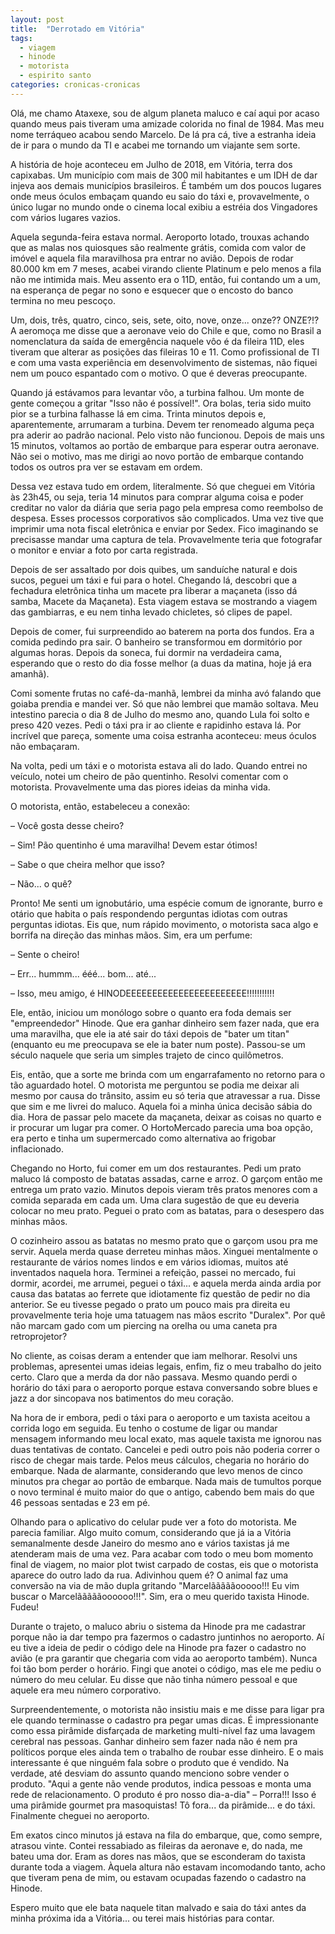 ```yaml
---
layout: post
title:  "Derrotado em Vitória"
tags:
  - viagem
  - hinode
  - motorista
  - espirito santo
categories: cronicas-cronicas
---
```


Olá, me chamo Ataxexe, sou de algum planeta maluco e caí aqui por acaso quando meus pais tiveram uma amizade colorida no final de 1984. Mas meu nome terráqueo acabou sendo Marcelo. De lá pra cá, tive a estranha ideia de ir para o mundo da TI e acabei me tornando um viajante sem sorte.

A história de hoje aconteceu em Julho de 2018, em Vitória, terra dos capixabas. Um município com mais de 300 mil habitantes e um IDH de dar injeva aos demais municípios brasileiros. É também um dos poucos lugares onde meus óculos embaçam quando eu saio do táxi e, provavelmente, o único lugar no mundo onde o cinema local exibiu a estréia dos Vingadores com vários lugares vazios.

Aquela segunda-feira estava normal. Aeroporto lotado, trouxas achando que as malas nos quiosques são realmente grátis, comida com valor de imóvel e aquela fila maravilhosa pra entrar no avião. Depois de rodar 80.000 km em 7 meses, acabei virando cliente Platinum e pelo menos a fila não me intimida mais. Meu assento era o 11D, então, fui contando um a um, na esperança de pegar no sono e esquecer que o encosto do banco termina no meu pescoço.

Um, dois, três, quatro, cinco, seis, sete, oito, nove, onze... onze?? ONZE?!? A aeromoça me disse que a aeronave veio do Chile e que, como no Brasil a nomenclatura da saída de emergência naquele vôo é da fileira 11D, eles tiveram que alterar as posições das fileiras 10 e 11. Como profissional de TI e com uma vasta experiência em desenvolvimento de sistemas, não fiquei nem um pouco espantado com o motivo. O que é deveras preocupante.

Quando já estávamos para levantar vôo, a turbina falhou. Um monte de gente começou a gritar "Isso não é possível!". Ora bolas, teria sido muito pior se a turbina falhasse lá em cima. Trinta minutos depois e, aparentemente, arrumaram a turbina. Devem ter renomeado alguma peça pra aderir ao padrão nacional. Pelo visto não funcionou. Depois de mais uns 15 minutos, voltamos ao portão de embarque para esperar outra aeronave. Não sei o motivo, mas me dirigi ao novo portão de embarque contando todos os outros pra ver se estavam em ordem.

Dessa vez estava tudo em ordem, literalmente. Só que cheguei em Vitória às 23h45, ou seja, teria 14 minutos para comprar alguma coisa e poder creditar no valor da diária que seria pago pela empresa como reembolso de despesa. Esses processos corporativos são complicados. Uma vez tive que imprimir uma nota fiscal eletrônica e enviar por Sedex. Fico imaginando se precisasse mandar uma captura de tela. Provavelmente teria que fotografar o monitor e enviar a foto por carta registrada.

Depois de ser assaltado por dois quibes, um sanduíche natural e dois sucos, peguei um táxi e fui para o hotel. Chegando lá, descobri que a fechadura eletrônica tinha um macete pra liberar a maçaneta (isso dá samba, Macete da Maçaneta). Esta viagem estava se mostrando a viagem das gambiarras, e eu nem tinha levado chicletes, só clipes de papel.

Depois de comer, fui surpreendido ao baterem na porta dos fundos. Era a comida pedindo pra sair. O banheiro se transformou em dormitório por algumas horas. Depois da soneca, fui dormir na verdadeira cama, esperando que o resto do dia fosse melhor (a duas da matina, hoje já era amanhã).

Comi somente frutas no café-da-manhã, lembrei da minha avó falando que goiaba prendia e mandei ver. Só que não lembrei que mamão soltava. Meu intestino parecia o dia 8 de Julho do mesmo ano, quando Lula foi solto e preso 420 vezes. Pedi o táxi pra ir ao cliente e rapidinho estava lá. Por incrível que pareça, somente uma coisa estranha aconteceu: meus óculos não embaçaram.

Na volta, pedi um táxi e o motorista estava ali do lado. Quando entrei no veículo, notei um cheiro de pão quentinho. Resolvi comentar com o motorista. Provavelmente uma das piores ideias da minha vida.

O motorista, então, estabeleceu a conexão:

– Você gosta desse cheiro?

– Sim! Pão quentinho é uma maravilha! Devem estar ótimos!

– Sabe o que cheira melhor que isso?

– Não... o quê?

Pronto! Me senti um ignobutário, uma espécie comum de ignorante, burro e otário que habita o país respondendo perguntas idiotas com outras perguntas idiotas. Eis que, num rápido movimento, o motorista saca algo e borrifa na direção das minhas mãos. Sim, era um perfume:

– Sente o cheiro!

– Err... hummm... ééé... bom... até...

– Isso, meu amigo, é HINODEEEEEEEEEEEEEEEEEEEEEEE!!!!!!!!!!!

Ele, então, iniciou um monólogo sobre o quanto era foda demais ser "empreendedor" Hinode. Que era ganhar dinheiro sem fazer nada, que era uma maravilha, que ele ia até sair do táxi depois de "bater um titan" (enquanto eu me preocupava se ele ia bater num poste). Passou-se um século naquele que seria um simples trajeto de cinco quilômetros.

Eis, então, que a sorte me brinda com um engarrafamento no retorno para o tão aguardado hotel. O motorista me perguntou se podia me deixar ali mesmo por causa do trânsito, assim eu só teria que atravessar a rua. Disse que sim e me livrei do maluco. Aquela foi a minha única decisão sábia do dia. Hora de passar pelo macete da maçaneta, deixar as coisas no quarto e ir procurar um lugar pra comer. O HortoMercado parecia uma boa opção, era perto e tinha um supermercado como alternativa ao frigobar inflacionado.

Chegando no Horto, fui comer em um dos restaurantes. Pedi um prato maluco lá composto de batatas assadas, carne e arroz. O garçom então me entrega um prato vazio. Minutos depois vieram três pratos menores com a comida separada em cada um. Uma clara sugestão de que eu deveria colocar no meu prato. Peguei o prato com as batatas, para o desespero das minhas mãos.

O cozinheiro assou as batatas no mesmo prato que o garçom usou pra me servir. Aquela merda quase derreteu minhas mãos. Xinguei mentalmente o restaurante de vários nomes lindos e em vários idiomas, muitos até inventados naquela hora. Terminei a refeição, passei no mercado, fui dormir, acordei, me arrumei, peguei o táxi... e aquela merda ainda ardia por causa das batatas ao ferrete que idiotamente fiz questão de pedir no dia anterior. Se eu tivesse pegado o prato um pouco mais pra direita eu provavelmente teria hoje uma tatuagem nas mãos escrito "Duralex". Por quê não marcam gado com um piercing na orelha ou uma caneta pra retroprojetor?

No cliente, as coisas deram a entender que iam melhorar. Resolvi uns problemas, apresentei umas ideias legais, enfim, fiz o meu trabalho do jeito certo. Claro que a merda da dor não passava. Mesmo quando perdi o horário do táxi para o aeroporto porque estava conversando sobre blues e jazz a dor sincopava nos batimentos do meu coração.

Na hora de ir embora, pedi o táxi para o aeroporto e um taxista aceitou a corrida logo em seguida. Eu tenho o costume de ligar ou mandar mensagem informando meu local exato, mas aquele taxista me ignorou nas duas tentativas de contato. Cancelei e pedi outro pois não poderia correr o risco de chegar mais tarde. Pelos meus cálculos, chegaria no horário do embarque. Nada de alarmante, considerando que levo menos de cinco minutos pra chegar ao portão de embarque. Nada mais de tumultos porque o novo terminal é muito maior do que o antigo, cabendo bem mais do que 46 pessoas sentadas e 23 em pé.

Olhando para o aplicativo do celular pude ver a foto do motorista. Me parecia familiar. Algo muito comum, considerando que já ia a Vitória semanalmente desde Janeiro do mesmo ano e vários taxistas já me atenderam mais de uma vez. Para acabar com todo o meu bom momento final de viagem, no maior plot twist carpado de costas, eis que o motorista aparece do outro lado da rua. Adivinhou quem é? O animal faz uma conversão na via de mão dupla gritando "Marcelãããããooooo!!! Eu vim buscar o Marcelãããããoooooo!!!". Sim, era o meu querido taxista Hinode. Fudeu!

Durante o trajeto, o maluco abriu o sistema da Hinode pra me cadastrar porque não ia dar tempo pra fazermos o cadastro juntinhos no aeroporto. Aí eu tive a ideia de pedir o código dele na Hinode pra fazer o cadastro no avião (e pra garantir que chegaria com vida ao aeroporto também). Nunca foi tão bom perder o horário. Fingi que anotei o código, mas ele me pediu o número do meu celular. Eu disse que não tinha número pessoal e que aquele era meu número corporativo.

Surpreendentemente, o motorista não insistiu mais e me disse para ligar pra ele quando terminasse o cadastro pra pegar umas dicas. É impressionante como essa pirâmide disfarçada de marketing multi-nível faz uma lavagem cerebral nas pessoas. Ganhar dinheiro sem fazer nada não é nem pra políticos porque eles ainda tem o trabalho de roubar esse dinheiro. E o mais interessante é que ninguém fala sobre o produto que é vendido. Na verdade, até desviam do assunto quando menciono sobre vender o produto. "Aqui a gente não vende produtos, indica pessoas e monta uma rede de relacionamento. O produto é pro nosso dia-a-dia" – Porra!!! Isso é uma pirâmide gourmet pra masoquistas! Tô fora... da pirâmide... e do táxi. Finalmente cheguei no aeroporto.

Em exatos cinco minutos já estava na fila do embarque, que, como sempre, atrasou vinte. Contei ressabiado as fileiras da aeronave e, do nada, me bateu uma dor. Eram as dores nas mãos, que se esconderam do taxista durante toda a viagem. Àquela altura não estavam incomodando tanto, acho que tiveram pena de mim, ou estavam ocupadas fazendo o cadastro na Hinode.

Espero muito que ele bata naquele titan malvado e saia do táxi antes da minha próxima ida a Vitória... ou terei mais histórias para contar.